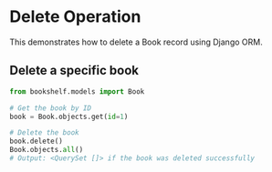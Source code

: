 # Delete Operation

This demonstrates how to delete a Book record using Django ORM.

## Delete a specific book

```python
from bookshelf.models import Book

# Get the book by ID
book = Book.objects.get(id=1)

# Delete the book
book.delete()
Book.objects.all()
# Output: <QuerySet []> if the book was deleted successfully
